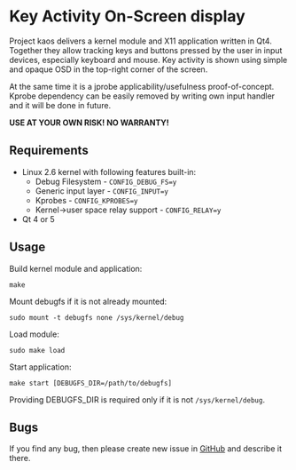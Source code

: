 Key Activity On-Screen display
==============================

Project kaos delivers a kernel module and X11 application written in Qt4.
Together they allow tracking keys and buttons pressed by the user in input
devices, especially keyboard and mouse. Key activity is shown using simple
and opaque OSD in the top-right corner of the screen.

At the same time it is a jprobe applicability/usefulness proof-of-concept.
Kprobe dependency can be easily removed by writing own input handler and it
will be done in future.

**USE AT YOUR OWN RISK! NO WARRANTY!**


Requirements
------------

- Linux 2.6 kernel with following features built-in:
  * Debug Filesystem - `CONFIG_DEBUG_FS=y`
  * Generic input layer - `CONFIG_INPUT=y`
  * Kprobes - `CONFIG_KPROBES=y`
  * Kernel->user space relay support - `CONFIG_RELAY=y`
- Qt 4 or 5


Usage
-----

Build kernel module and application:

    make

Mount debugfs if it is not already mounted:

    sudo mount -t debugfs none /sys/kernel/debug

Load module:

    sudo make load

Start application:

    make start [DEBUGFS_DIR=/path/to/debugfs]

Providing DEBUGFS_DIR is required only if it is not `/sys/kernel/debug`.


Bugs
----

If you find any bug, then please create new issue in [GitHub][1] and
describe it there.

  [1]: http://github.com/przemoc/kaos/issues
